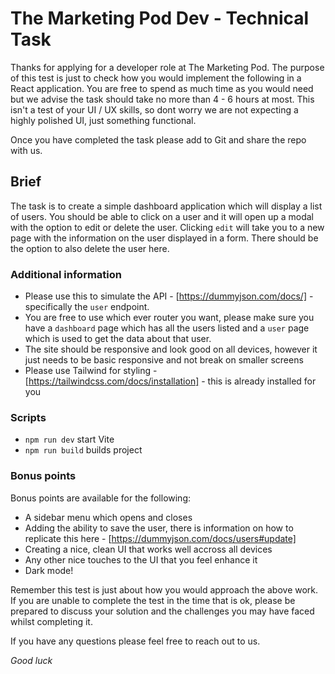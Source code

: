 # The Marketing Pod Dev - Technical Task

Thanks for applying for a developer role at The Marketing Pod. The purpose of this test is just to check how you would implement the following in a React application. You are free to spend as much time as you would need but we advise the task should take no more than 4 - 6 hours at most. This isn't a test of your UI / UX skills, so dont worry we are not expecting a highly polished UI, just something functional.

Once you have completed the task please add to Git and share the repo with us.

## Brief

The task is to create a simple dashboard application which will display a list of users. You should be able to click on a user and it will open up a modal with the option to edit or delete the user. Clicking `edit` will take you to a new page with the information on the user displayed in a form. There should be the option to also delete the user here.

### Additional information

- Please use this to simulate the API - [https://dummyjson.com/docs/] - specifically the `user` endpoint.
- You are free to use which ever router you want, please make sure you have a `dashboard` page which has all the users listed and a `user` page which is used to get the data about that user.
- The site should be responsive and look good on all devices, however it just needs to be basic responsive and not break on smaller screens
- Please use Tailwind for styling - [https://tailwindcss.com/docs/installation] - this is already installed for you

### Scripts

- `npm run dev` start Vite
- `npm run build` builds project

### Bonus points

Bonus points are available for the following:

- A sidebar menu which opens and closes
- Adding the ability to save the user, there is information on how to replicate this here - [https://dummyjson.com/docs/users#update]
- Creating a nice, clean UI that works well accross all devices
- Any other nice touches to the UI that you feel enhance it
- Dark mode!

Remember this test is just about how you would approach the above work. If you are unable to complete the test in the time that is ok, please be prepared to discuss your solution and the challenges you may have faced whilst completing it.

If you have any questions please feel free to reach out to us.

_Good luck_